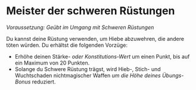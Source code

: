 # Meister der schweren Rüstungen

_Voraussetzung: Geübt im Umgang mit Schweren Rüstungen_

Du kannst deine Rüstung verwenden, um Hiebe abzuwehren, die andere töten würden. Du erhältst die folgenden Vorzüge:

- Erhöhe deinen Stärke- _oder Konstitutions-Wert_ um einen Punkt, bis auf ein Maximum von 20 Punkten.
- Solange du Schwere Rüstung trägst, wird Hieb-, Stich- und Wuchtschaden nichtmagischer Waffen _um die Höhe deines Übungs-Bonus_ reduziert.